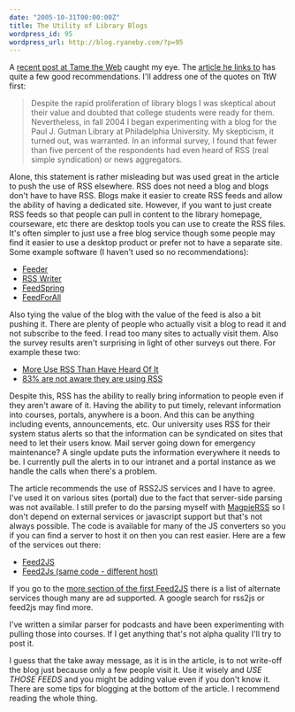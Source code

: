 ```yaml
---
date: "2005-10-31T00:00:00Z"
title: The Utility of Library Blogs
wordpress_id: 95
wordpress_url: http://blog.ryaneby.com/?p=95
---
```

A <a href="http://www.tametheweb.com/ttwblog/archives/001850.html">recent post at Tame the Web</a> caught my eye. The <a href="http://www.libraryjournal.com/article/CA6269278.html">article he links to</a> has quite a few good recommendations. I'll address one of the quotes on TtW first:

<blockquote>Despite the rapid proliferation of library blogs I was skeptical about their value and doubted that college students were ready for them. Nevertheless, in fall 2004 I began experimenting with a blog for the Paul J. Gutman Library at Philadelphia University. My skepticism, it turned out, was warranted. In an informal survey, I found that fewer than five percent of the respondents had even heard of RSS (real simple syndication) or news aggregators.</blockquote>

Alone, this statement is rather misleading but was used great in the article to push the use of RSS elsewhere. RSS does not need a blog and blogs don't have to have RSS. Blogs make it easier to create RSS feeds and allow the ability of having a dedicated site. However, if you want to just create RSS feeds so that people can pull in content to the library homepage, courseware, etc there are desktop tools you can use to create the RSS files. It's often simpler to just use a free blog service though some people may find it easier to use a desktop product or prefer not to have a separate site. Some example software (I haven't used so no recommendations):

<ul>
<li><a href="http://www.reinventedsoftware.com/feeder/index.html">Feeder</a></li>
<li><a href="http://www.phelios.net/rss-writer.html">RSS Writer</a></li>
<li><a href="http://www.usablelabs.com/productFeedSpring.html">FeedSpring</a></li>
<li><a href="http://www.feedforall.com/">FeedForAll</a></li>
</ul>

Also tying the value of the blog with the value of the feed is also a bit pushing it. There are plenty of people who actually visit a blog to read it and not subscribe to the feed. I read too many sites to actually visit them. Also the survey results aren't surprising in light of other surveys out there. For example these two:

<ul>
<li><a href="http://www.clickz.com/stats/sectors/search_tools/article.php/3555441">More Use RSS Than Have Heard Of It</a></li>
<li><a href="http://blogs.zdnet.com/ITFacts/?p=8996">83% are not aware they are using RSS</a></li>
</ul>

Despite this, RSS has the ability to really bring information to people even if they aren't aware of it. Having the ability to put timely, relevant information into courses, portals, anywhere is a boon. And this can be anything including events, announcements, etc. Our university uses RSS for their system status alerts so that the information can be syndicated on sites that need to let their users know. Mail server going down for emergency maintenance? A single update puts the information everywhere it needs to be. I currently pull the alerts in to our intranet and a portal instance as we handle the calls when there's a problem.

The article recommends the use of RSS2JS services and I have to agree. I've used it on various sites (portal) due to the fact that server-side parsing was not available. I still prefer to do the parsing myself with <a href="http://magpierss.sourceforge.net/">MagpieRSS</a> so I don't depend on external services or javascript support but that's not always possible. The code is available for many of the JS converters so you if you can find a server to host it on then you can rest easier. Here are a few of the services out there:

<ul>
<li><a href="http://jade.mcli.dist.maricopa.edu/feed/">Feed2JS</a></li>
<li><a href="http://itde.vccs.edu/rss2js/build.php">Feed2Js (same code - different host)</a></li>
</ul>

If you go to the <a href="http://jade.mcli.dist.maricopa.edu/feed/index.php?s=more">more section of the first Feed2JS</a> there is a list of alternate services though many are ad supported. A google search for rss2js or feed2js may find more.

I've written a similar parser for podcasts and have been experimenting with pulling those into courses. If I get anything that's not alpha quality I'll try to post it.

I guess that the take away message, as it is in the article, is to not write-off the blog just because only a few people visit it. Use it wisely and <em>USE THOSE FEEDS</em> and you might be adding value even if you don't know it. There are some tips for blogging at the bottom of the article. I recommend reading the whole thing.

